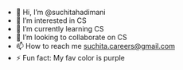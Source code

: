 - 👋 Hi, I’m @suchitahadimani
- 👀 I’m interested in CS
- 🌱 I’m currently learning CS
- 💞️ I’m looking to collaborate on CS
- 📫 How to reach me suchita.careers@gmail.com
- ⚡ Fun fact: My fav color is purple

<!---
suchitahadimani/suchitahadimani is a ✨ special ✨ repository because its `README.md` (this file) appears on your GitHub profile.
You can click the Preview link to take a look at your changes.
--->
